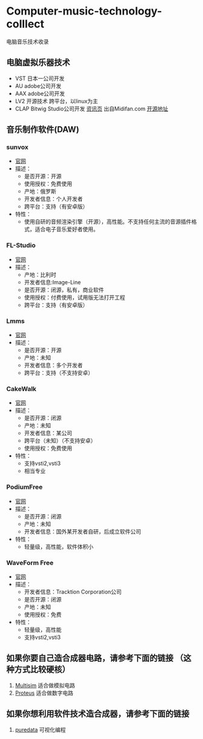 # Computer-music-technology-colllect
电脑音乐技术收录
## 电脑虚拟乐器技术
+ VST 日本一公司开发
+ AU adobe公司开发
+ AAX adobe公司开发
+ LV2 开源技术 跨平台，以linux为主
+ CLAP Bitwig Studio公司开发 [资讯页](https://www.midifan.com/modulenews-detailview-43705.htm) 出自Midifan.com [开源地址](https://github.com/free-audio/clap)

## 音乐制作软件(DAW)
### sunvox
+ [官网](https://warmplace.ru/soft/sunvox/)
+ 描述：
  + 是否开源：开源
  + 使用授权：免费使用 
  + 产地：俄罗斯
  + 开发者信息：个人开发者
  + 跨平台：支持（有安卓版）
+ 特性：
  + 使用自研的音频渲染引擎（开源），高性能。不支持任何主流的音源插件格式，适合电子音乐爱好者使用。

### FL-Studio
+ [官网](https://www.image-line.com/fl-studio/)
+ 描述：
  + 产地：比利时
  + 开发者信息:Image-Line
  + 是否开源：闭源，私有，商业软件
  + 使用授权：付费使用，试用版无法打开工程
  + 跨平台：支持（有安卓版）

### Lmms
+ [官网](https://lmms.io/)
+ 描述：
  + 是否开源：开源
  + 产地：未知
  + 开发者信息：多个开发者
  + 跨平台：支持（不支持安卓）

### CakeWalk
+ [官网](https://www.bandlab.com/products/cakewalk)
+ 描述：
  + 是否开源：闭源
  + 产地：未知
  + 开发者信息：某公司
  + 跨平台（未知）（不支持安卓）
  + 使用授权：免费使用
+ 特性：
  + 支持vsti2,vsti3
  + 相当专业

###  PodiumFree
+ [官网](https://zynewave.com/podium-free/)
+ 描述：
  + 是否开源：闭源
  + 产地：未知
  + 开发者信息：国外某开发者自研，后成立软件公司
+ 特性：
  + 轻量级，高性能，软件体积小

### WaveForm Free
+ [官网](https://www.tracktion.com/)
+ 描述：
  + 开发者信息：Tracktion Corporation公司
  + 是否开源：闭源
  + 产地：未知
  + 使用授权：免费
+ 特性：
  + 轻量级，高性能
  + 支持vsti2,vsti3
## 如果你要自己造合成器电路，请参考下面的链接 （这种方式比较硬核）
1. [Multisim](https://www.ni.com/zh-cn/support/downloads/software-products/download.multisim.html#452133) 适合做模拟电路
2. [Proteus](https://www.labcenter.com/) 适合做数字电路
## 如果你想利用软件技术造合成器，请参考下面的链接
1. [puredata](https://puredata.info/) 可视化编程
